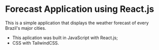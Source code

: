 # Forecast Application using React.js

This is a simple application that displays the weather forecast of every Brazil's major cities.

- This aplication was built in JavaScript with React.js;
- CSS with TailwindCSS.

